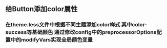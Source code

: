 <!--
 * @Date: 2024-04-12 23:59:39
 * @LastEditors: phil_litian
-->


## 给Button添加color属性

### 在theme.less文件中根据不同主题添加color样式 其中color-success等基础颜色 通过修改config中的preprocessorOptions配置中的modifyVars实现全局颜色变量